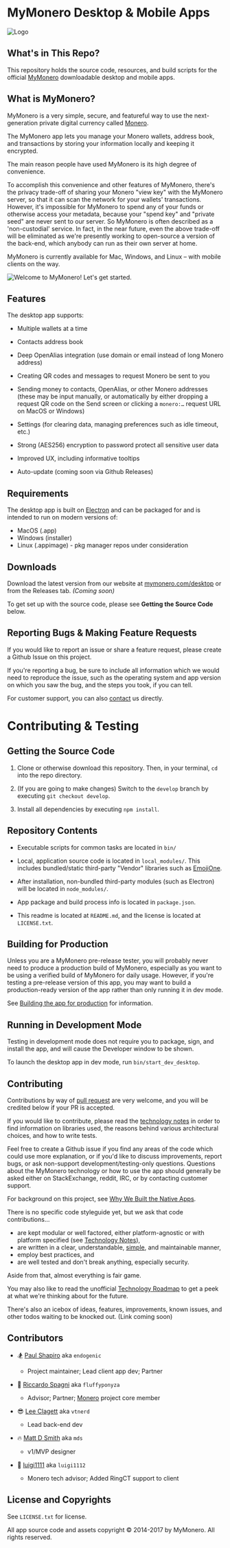 # MyMonero Desktop & Mobile Apps

![Logo](./docs/assets/logo.png "Logo")

## What's in This Repo?

This repository holds the source code, resources, and build scripts for the official [MyMonero](https://www.mymonero.com) downloadable desktop and mobile apps.

## What is MyMonero?

MyMonero is a very simple, secure, and featureful way to use the next-generation private digital currency called [Monero](http://www.getmonero.org). 

The MyMonero app lets you manage your Monero wallets, address book, and transactions by storing your information locally and keeping it encrypted. 

The main reason people have used MyMonero is its high degree of convenience. 

To accomplish this convenience and other features of MyMonero, there's the privacy trade-off of sharing your Monero "view key" with the MyMonero server, so that it can scan the network for your wallets' transactions. However, it's impossible for MyMonero to spend any of your funds or otherwise access your metadata, because your "spend key" and "private seed" are never sent to our server. So MyMonero is often described as a 'non-custodial' service. In fact, in the near future, even the above trade-off will be eliminated as we're presently working to open-source a version of the back-end, which anybody can run as their own server at home.

MyMonero is currently available for Mac, Windows, and Linux – with mobile clients on the way.

![Welcome to MyMonero! Let's get started.](./docs/assets/ss_1.png_ "Welcome to MyMonero! Let's get started.")


## Features

The desktop app supports:

* Multiple wallets at a time

* Contacts address book

* Deep OpenAlias integration (use domain or email instead of long Monero address)

* Creating QR codes and messages to request Monero be sent to you

* Sending money to contacts, OpenAlias, or other Monero addresses (these may be input manually, or automatically by either dropping a request QR code on the Send screen or clicking a `monero:…` request URL on MacOS or Windows)

* Settings (for clearing data, managing preferences such as idle timeout, etc.)

* Strong (AES256) encryption to password protect all sensitive user data 

* Improved UX, including informative tooltips

* Auto-update (coming soon via Github Releases)


## Requirements

The desktop app is built on [Electron](https://electron.atom.io) and can be packaged for and is intended to run on modern versions of:

* MacOS (.app)
* Windows (installer)
* Linux (.appimage) - pkg manager repos under consideration

## Downloads

Download the latest version from our website at [mymonero.com/desktop](https://www.mymonero.com/desktop) or from the Releases tab. *(Coming soon)* 

To get set up with the source code, please see **Getting the Source Code** below.


## Reporting Bugs & Making Feature Requests

If you would like to report an issue or share a feature request, please create a Github Issue on this project.

If you're reporting a bug, be sure to include all information which we would need to reproduce the issue, such as the operating system and app version on which you saw the bug, and the steps you took, if you can tell. 

For customer support, you can also [contact](https://mymonero.com/support) us directly.

# Contributing & Testing


## Getting the Source Code

1. Clone or otherwise download this repository. Then, in your terminal, `cd` into the repo directory.

2. (If you are going to make changes) Switch to the `develop` branch by executing `git checkout develop`.

3. Install all dependencies by executing `npm install`.


## Repository Contents
* Executable scripts for common tasks are located in `bin/`

* Local, application source code is located in `local_modules/`. This includes bundled/static third-party "Vendor" libraries such as [EmojiOne](http://emojione.com).

* After installation, non-bundled third-party modules (such as Electron) will be located in `node_modules/`.

* App package and build process info is located in `package.json`.

* This readme is located at `README.md`, and the license is located at `LICENSE.txt`.


## Building for Production

Unless you are a MyMonero pre-release tester, you will probably never need to produce a production build of MyMonero, especially as you want to be using a verified build of MyMonero for daily usage. However, if you're testing a pre-release version of this app, you may want to build a production-ready version of the app rather than only running it in dev mode. 

See [Building the app for production](./docs/PRODUCTION_BUILDS.md) for information.


## Running in Development Mode

Testing in development mode does not require you to package, sign, and install the app, and will cause the Developer window to be shown.

To launch the desktop app in dev mode, run `bin/start_dev_desktop`.


## Contributing

Contributions by way of [pull request](https://help.github.com/articles/about-pull-requests/) are very welcome, and you will be credited below if your PR is accepted.

If you would like to contribute, please read the [technology notes](./docs/TECHNOLOGY.md) in order to find information on libraries used, the reasons behind various architectural choices, and how to write tests. 

Feel free to create a Github issue if you find any areas of the code which could use more explanation, or if you'd like to discuss improvements, report bugs, or ask non-support development/testing-only questions. Questions about the MyMonero technology or how to use the app should generally be asked either on StackExchange, reddit, IRC, or by contacting customer support.

For background on this project, see [Why We Built the Native Apps](./docs/WHY_NATIVE.md).

There is no specific code styleguide yet, but we ask that code contributions…

* are kept modular or well factored, either platform-agnostic or with platform specified (see [Technology Notes](./docs/TECHNOLOGY.md)),
* are written in a clear, understandable, [simple](https://www.infoq.com/presentations/Simple-Made-Easy), and maintainable manner, 
* employ best practices, and 
* are well tested and don't break anything, especially security.

Aside from that, almost everything is fair game.

You may also like to read the unofficial [Technology Roadmap](./docs/ROADMAP.md) to get a peek at what we're thinking about for the future.

There's also an icebox of ideas, features, improvements, known issues, and other todos waiting to be knocked out. (Link coming soon)


## Contributors

* 🏂 [Paul Shapiro](https://github.com/paulshapiro) aka `endogenic`
	* Project maintainer; Lead client app dev; Partner

* 🦄 [Riccardo Spagni](https://github.com/fluffypony) aka `fluffyponyza` 
	* Advisor; Partner; [Monero](http://www.getmonero.org) project core member

* 😎 [Lee Clagett](https://github.com/vtnerd) aka `vtnerd`
	* Lead back-end dev

* 🔥 [Matt D Smith](http://mds.is) aka `mds`
	* v1/MVP designer

* 🍄 [luigi1111](https://github.com/luigi1111) aka `luigi1112`
	* Monero tech advisor; Added RingCT support to client

## License and Copyrights

See `LICENSE.txt` for license.

All app source code and assets copyright © 2014-2017 by MyMonero. All rights reserved.
